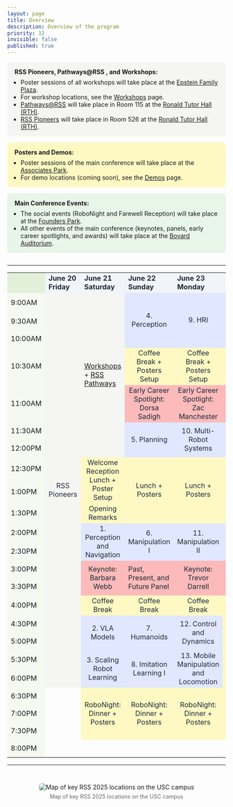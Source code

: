```yaml
---
layout: page
title: Overview
description: Overview of the program
priority: 12
invisible: false
published: true
---
```



<style>
@media (max-width: 600px) {
  .schedule {
    display: table !important;
    width: 100% !important;
    overflow-x: auto;
  }
}
</style>

<style>
  :root {
    --modern-indigo: #e0e7ff;
    --modern-soft-gold: #fef9c3;
    --modern-deep-red: #dc2626;
    --modern-soft-red: #fcd5ce;
    --modern-faded-coral: #fcbaba;
    --modern-soft-orange: #fdeacc;
    --modern-date-light: #f1f5f9;
    --modern-warm-gray: #f5f5f4;
    --modern-sky-blue: #bae6fd;
    --modern-charcoal: #1f2937;
  }

  .date-block {
    background-color: var(--modern-date-light);
    color: var(--modern-charcoal);
    font-weight: bold;
  }

  .session-block {
    background-color: var(--modern-indigo);
    color: var(--modern-charcoal);
  }

  .event-block {
    background-color: var(--modern-faded-coral);
    color: var(--modern-charcoal);
  }

  .keynote-block {
    background-color: var(--modern-faded-coral);
    color: var(--modern-charcoal);
  }

  .break-block {
    background-color: var(--modern-soft-gold);
    color: var(--modern-charcoal);
  }

  .workshop-block {
    background-color: var(--modern-warm-gray);
    color: var(--modern-charcoal);
  }

  .highlight-block {
    background-color: var(--usc-gold);
    color: var(--modern-charcoal);
  }

  .block-link {
    display: flex;
    width: 100%;
    height: 100%;
    text-decoration: none;
    color: inherit;
    /* padding: 0.5em; */
    box-sizing: border-box;
    justify-content: center;     /* Center horizontally */
    align-items: center;         /* Center vertically */
    text-align: center;          /* Ensure multiline text is centered */
  }
</style>


<style>
  .schedule td {
    min-height: 40px !important;
    height: 40px !important;
    transition: background-color 0.2s ease, filter 0.2s ease;
  }

  .schedule td:hover {
    filter: brightness(1.2);
    cursor: pointer;
  }
</style>

<div style="display: flex; flex-direction: column; gap: 1em; margin-bottom: 2em;">

  <div style="background-color: var(--modern-warm-gray); padding: 1em 1.2em; border-radius: 6px;">
    <strong>RSS Pioneers, Pathways@RSS , and Workshops:</strong>
    <ul style="margin: 0.5em 0 0 1em; padding: 0;">
      <li>Poster sessions of all workshops will take place at the <a href="https://maps.app.goo.gl/YTtHP12vrTdBQpce9">Epstein Family Plaza</a>.</li>
      <li>For workshop locations, see the <a href="{{ site.baseurl }}/program/workshops/">Workshops</a> page.</li>
      <li><a href="{{ site.baseurl }}/program/pathways/">Pathways@RSS</a>  will take place in Room 115 at the <a href="https://maps.app.goo.gl/ceZrio6J48qrKjR2A">Ronald Tutor Hall (RTH)</a>.</li>
      <li><a href="{{ site.baseurl }}/program/pioneers/">RSS Pioneers</a> will take place in Room 526 at the <a href="https://maps.app.goo.gl/ceZrio6J48qrKjR2A">Ronald Tutor Hall (RTH)</a>.</li>
    </ul>
  </div>

  <div style="background-color: var(--modern-soft-gold); padding: 1em 1.2em; border-radius: 6px;">
    <strong>Posters and Demos:</strong>
    <ul style="margin: 0.5em 0 0 1em; padding: 0;">
      <li>Poster sessions of the main conference will take place at the <a href="https://maps.app.goo.gl/Hno98qim4BKMVFc59">Associates Park</a>.</li>
      <li>For demo locations (coming soon), see the <a href="{{ site.baseurl }}/program/demos/">Demos</a> page.</li>
    </ul>
  </div>

  <div style="background-color: #e8f5e9; padding: 1em 1.2em; border-radius: 6px;">
    <strong>Main Conference Events:</strong>
    <ul style="margin: 0.5em 0 0 1em; padding: 0;">
       <li>The social events (RoboNight and Farewell Reception) will take place at the <a href="https://maps.app.goo.gl/KBvJUBtyXxn319QG8">Founders Park</a>.</li>
      <li>All other events of the main conference (keynotes, panels, early career spotlights, and awards) will take place at the <a href="https://maps.app.goo.gl/gmsxcUqwNSfjsuHL8">Bovard Auditorium</a>.</li>
    </ul>
  </div>

</div>

---

<table class="schedule" cellspacing="0" border="0">
       <tr>
              <td style="width: 5em; border: none; background-color: #E2F0D9;"></td>
              <td class="date-block" style="width: 16%;">June 20<br>Friday</td>
              <td class="date-block" style="width: 16%;">June 21<br>Saturday</td>
              <td class="date-block" style="width: 16%;">June 22<br>Sunday</td>
              <td class="date-block" style="width: 16%;">June 23<br>Monday</td>
              <td class="date-block" style="width: 16%;">June 24<br>Tuesday</td>
              <td class="date-block" style="width: 16%;">June 25<br>Wednesday</td>
       </tr>
       <tr>
              <td style="background-color: #E2F0D950;">9:00AM</td>
              <td rowspan="19" class="workshop-block">
              <a class="block-link" href="{{ site.baseurl }}/program/pioneers/">RSS Pioneers</a>
              </td>
              <td rowspan="7" class="workshop-block">
              <a href="{{ site.baseurl }}/program/workshops/">Workshops</a> + <a href="{{ site.baseurl }}/program/pathways/">RSS Pathways</a>
              </td>
              <td rowspan="3" class="session-block">
              <a class="block-link" href="{{ site.baseurl }}/program/papersession/?session=4.+Perception">4. Perception</a>
              </td>
              <!-- <td rowspan="3" class="session-block">
              <a href="{{ site.baseurl }}/program/papersession/?session=9.+HRI">9. HRI</a>
              </td> -->
              <td rowspan="3" class="session-block">
              <a class="block-link" href="{{ site.baseurl }}/program/papersession/?session=9.+HRI">9. HRI</a>
              </td>
              <td rowspan="1" class="session-block">
              <a class="block-link" href="{{ site.baseurl }}/program/papersession/?session=14.+Robot+Design">14. Robot Design</a>
              </td>
              <!-- <td rowspan="19" class="workshop-block" style="text-align: center; vertical-align: middle;">
              <a href="{{ site.baseurl }}/program/workshops/">Workshops</a>
              </td> -->
              <td rowspan="19" class="workshop-block">
              <a class="block-link" href="{{ site.baseurl }}/program/workshops/">Workshops</a>
              </td>
              <td style="display:none;">&nbsp;</td>
       </tr>
       <tr>
              <td style="background-color: #E2F0D950;">9:30AM</td>
              <td rowspan="2" class="session-block">
              <a class="block-link" href="{{ site.baseurl }}/program/papersession/?session=15.+Navigation">15. Navigation</a>
              </td>
       </tr>
       <tr>
              <td style="background-color: #E2F0D950;">10:00AM</td>
       </tr>
       <tr>
              <td style="background-color: #E2F0D950;">10:30AM</td>
              <!--
              <td rowspan="1" class="break-block">Coffee Break  + Posters Setup</td>
              <td rowspan="1" class="break-block">Coffee Break  + Posters Setup</td>
              <td rowspan="1" class="break-block">Coffee Break  + Posters Setup</td>
              -->
              <td rowspan="1" class="break-block">
              <a class="block-link" href="{{ site.baseurl }}/attending/social/">Coffee Break  + Posters Setup</a>
              </td>
              <td rowspan="1" class="break-block">
              <a class="block-link" href="{{ site.baseurl }}/attending/social/">Coffee Break  + Posters Setup</a>
              </td>
              <td rowspan="1" class="break-block">
              <a class="block-link" href="{{ site.baseurl }}/attending/social/">Coffee Break  + Posters Setup</a>
              </td>
       </tr>
       <tr>
              <td style="background-color: #E2F0D950;">11:00AM</td>
              <td rowspan="1" class="event-block">
              <a class="block-link" href="{{ site.baseurl }}/program/earlycareer/">Early Career Spotlight:<br>Dorsa Sadigh</a>
              </td>
              <td rowspan="1" class="event-block">
              <a class="block-link" href="{{ site.baseurl }}/program/earlycareer/">Early Career Spotlight:<br>Zac Manchester</a>
              </td>
              <td rowspan="1" class="event-block">Awards Ceremony</td>
       </tr>
       <tr>
              <td style="background-color: #E2F0D950;">11:30AM</td>
              <td rowspan="2" class="session-block">
              <a class="block-link" href="{{ site.baseurl }}/program/papersession/?session=5.+Planning">5. Planning</a>
              </td>
              <td rowspan="2" class="session-block">
              <a class="block-link" href="{{ site.baseurl }}/program/papersession/?session=10.+Multi-Robot+Systems">10. Multi-Robot Systems</a>
              </td>
              <td rowspan="2" class="session-block">
              <a class="block-link" href="{{ site.baseurl }}/program/papersession/?session=16.+Manipulation+III">16. Manipulation III</a>
              </td>
       </tr>
       <tr>
              <td style="background-color: #E2F0D950;">12:00PM</td>
       </tr>
       <tr>
              <td style="background-color: #E2F0D950;">12:30PM</td>
              <!-- <td rowspan="2" class="break-block">Welcome Reception Lunch + Poster Setup</td> -->
              <td rowspan="2" class="break-block">
              <a class="block-link" href="{{ site.baseurl }}/attending/social/">Welcome Reception Lunch + Poster Setup</a>
              </td>
              <!-- 
              <td rowspan="3" class="break-block">Lunch + Posters</td>
              <td rowspan="3" class="break-block">Lunch + Posters</td>
              <td rowspan="3" class="break-block">Lunch + Posters</td> 
              -->
              <td rowspan="3" class="break-block">
              <a class="block-link" href="{{ site.baseurl }}/attending/social/">Lunch + Posters</a>
              </td>
              <td rowspan="3" class="break-block">
              <a class="block-link" href="{{ site.baseurl }}/attending/social/">Lunch + Posters</a>
              </td>
              <td rowspan="3" class="break-block">
              <a class="block-link" href="{{ site.baseurl }}/attending/social/">Lunch + Posters</a>
              </td>
       </tr>
       <tr>
              <td style="background-color: #E2F0D950;">1:00PM</td>
       </tr>
       <tr>
              <td style="background-color: #E2F0D950;">1:30PM</td>
              <!-- <td rowspan="1" class="break-block">Opening address</td> -->
              <td rowspan="1" class="break-block">
              <a class="block-link" href="{{ site.baseurl }}/attending/social/">Opening Remarks</a>
              </td>
       </tr>
       <tr>
              <td style="background-color: #E2F0D950;">2:00PM</td>
              <td rowspan="2" class="session-block">
              <a class="block-link" href="{{ site.baseurl }}/program/papersession/?session=1.+Perception+and+Navigation">1. Perception and Navigation</a>
              </td>
              <td rowspan="2" class="session-block">
              <a class="block-link" href="{{ site.baseurl }}/program/papersession/?session=6.+Manipulation+I">6.<br>Manipulation I</a>
              </td>
              <td rowspan="2" class="session-block">
              <a class="block-link" href="{{ site.baseurl }}/program/papersession/?session=11.+Manipulation+II">11.<br>Manipulation II</a>
              </td>
              <td rowspan="2" class="session-block">
              <a class="block-link" href="{{ site.baseurl }}/program/papersession/?session=17.+Imitation+Learning+II">17. Imitation Learning II</a>
              </td>
       </tr>
       <tr>
              <td style="background-color: #E2F0D950;">2:30PM</td>
       </tr>
       <tr>
              <td style="background-color: #E2F0D950;">3:00PM</td>
              <td rowspan="2" class="keynote-block">
              <a class="block-link" href="{{ site.baseurl }}/program/keynote/">Keynote:<br>Barbara Webb</a>
              </td>
              <td rowspan="2" class="event-block">Past, Present, and Future Panel</td>
              <td rowspan="2" class="keynote-block">
              <a class="block-link" href="{{ site.baseurl }}/program/keynote/">Keynote:<br>Trevor Darrell</a>
              </td>
              <td rowspan="2" class="event-block">
              <a class="block-link" href="{{ site.baseurl }}/program/testoftimeaward/">Test of Time Award</a>
              </td>
       </tr>
       <tr>
              <td style="background-color: #E2F0D950;">3:30PM</td>
       </tr>
       <tr>
              <td style="background-color: #E2F0D950;">4:00PM</td>
              <!--
              <td rowspan="1" class="break-block">Coffee Break</td>
              <td rowspan="1" class="break-block">Coffee Break</td>
              <td rowspan="1" class="break-block">Coffee Break</td>
              -->
              <td rowspan="1" class="break-block">
              <a class="block-link" href="{{ site.baseurl }}/attending/social/">Coffee Break</a>
              </td>
              <td rowspan="1" class="break-block">
              <a class="block-link" href="{{ site.baseurl }}/attending/social/">Coffee Break</a>
              </td>
              <td rowspan="1" class="break-block">
              <a class="block-link" href="{{ site.baseurl }}/attending/social/">Coffee Break</a>
              </td>
              <!-- <td rowspan="3" class="break-block">Coffee Break + Posters + Tours</td> -->
              <td rowspan="3" class="break-block">
              <a href="{{ site.baseurl }}/program/social/">Coffee Break</a> + <a href="{{ site.baseurl }}/program/social/">Posters</a> + <a href="{{ site.baseurl }}/program/labtours/">Tours</a>
              </td>
              <!-- <td rowspan="3" class="break-block">
              <a class="block-link" href="{{ site.baseurl }}/attending/social/">Coffee Break + Posters + Tours</a>
              </td> -->
       </tr>
       <tr>
              <td style="background-color: #E2F0D950;">4:30PM</td>
              <td rowspan="2" class="session-block">
              <a class="block-link" href="{{ site.baseurl }}/program/papersession/?session=2.+VLA+Models">2. VLA Models</a>
              </td>
              <td rowspan="2" class="session-block">
              <a class="block-link" href="{{ site.baseurl }}/program/papersession/?session=7.+Humanoids">7. Humanoids</a>
              </td>
              <td rowspan="2" class="session-block">
              <a class="block-link" href="{{ site.baseurl }}/program/papersession/?session=12.+Control+and+Dynamics">12. Control and Dynamics</a>
              </td>
       </tr>
       <tr>
              <td style="background-color: #E2F0D950;">5:00PM</td>
       </tr>
       <tr>
              <td style="background-color: #E2F0D950;">5:30PM</td>
              <td rowspan="2" class="session-block">
              <a class="block-link" href="{{ site.baseurl }}/program/papersession/?session=3.+Scaling+Robot+Learning">3. Scaling Robot Learning</a>
              </td>
              <td rowspan="2" class="session-block">
              <a class="block-link" href="{{ site.baseurl }}/program/papersession/?session=8.+Imitation+Learning+I">8. Imitation Learning I</a>
              </td>
              <td rowspan="2" class="session-block">
              <a class="block-link" href="{{ site.baseurl }}/program/papersession/?session=13.+Mobile+Manipulation+and+Locomotion">13. Mobile Manipulation and Locomotion</a>
              </td>
              <td rowspan="2" class="break-block">Town Hall</td>
       </tr>
       <tr>
              <td style="background-color: #E2F0D950;">6:00PM</td>
       </tr>
       <tr>
              <td style="background-color: #E2F0D950;">6:30PM</td>
              <td rowspan="3"  style="box-shadow: none;"></td>
              <!-- 
              <td rowspan="3" class="break-block">RoboNight: Dinner + Posters</td>
              <td rowspan="3" class="break-block">RoboNight: Dinner + Posters</td>
              <td rowspan="3" class="break-block">RoboNight: Dinner + Posters</td>
              <td rowspan="3" class="break-block">Farewell Reception</td> 
              -->
              <td rowspan="3" class="break-block">
              <a class="block-link" href="{{ site.baseurl }}/attending/social/">RoboNight: Dinner + Posters</a>
              </td>
              <td rowspan="3" class="break-block">
              <a class="block-link" href="{{ site.baseurl }}/attending/social/">RoboNight: Dinner + Posters</a>
              </td>
              <td rowspan="3" class="break-block">
              <a class="block-link" href="{{ site.baseurl }}/attending/social/">RoboNight: Dinner + Posters</a>
              </td>
              <td rowspan="3" class="break-block">
              <a class="block-link" href="{{ site.baseurl }}/attending/social/">Farewell Reception</a>
              </td>
       </tr>
       <tr>
              <td style="background-color: #E2F0D950;">7:00PM</td>
       </tr>
       <tr>
              <td style="background-color: #E2F0D950;">7:30PM</td>
       </tr>
       <tr>
              <td style="background-color: #E2F0D950;">8:00PM</td>
       </tr>
</table>

---

<div style="text-align: center; margin: 3em auto;">
  <img src="{{ site.baseurl }}/images/local2025/usc_map.png"
       alt="Map of key RSS 2025 locations on the USC campus"
       style="max-width: 90%; height: auto; border-radius: 6px;">
  <div style="margin-top: 0.5em; font-size: 0.9em; color: #666;">
    Map of key RSS 2025 locations on the USC campus
  </div>
</div>
